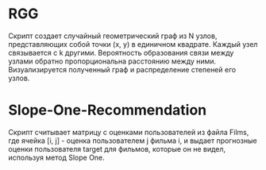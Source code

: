 # RGG
Скрипт создает случайный геометрический граф из N узлов, представляющих собой точки (x, y) в единичном квадрате. Каждый узел связывается с k другими. Вероятность образования связи между узлами обратно пропорциональна расстоянию между ними. Визуализируется полученный граф и распределение степеней его узлов.

# Slope-One-Recommendation
Скрипт считывает матрицу с оценками пользователей из файла Films, где ячейка [i, j] - оценка пользователем j фильма i, и выдает прогнозные оценки пользователя target для фильмов, которые он не видел, используя метод Slope One.
